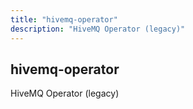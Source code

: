 ```yaml
---
title: "hivemq-operator"
description: "HiveMQ Operator (legacy)"
---
```


## hivemq-operator

HiveMQ Operator (legacy)
